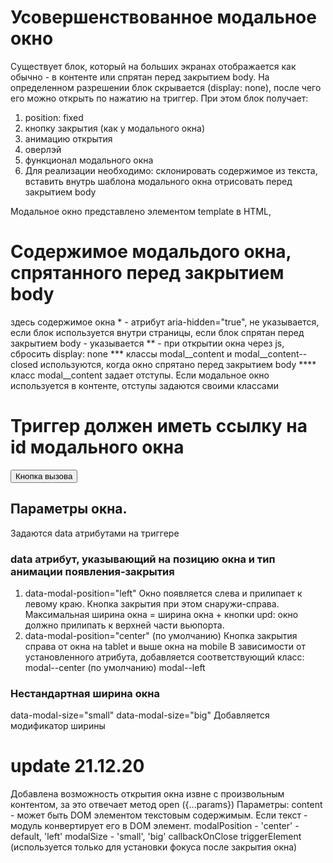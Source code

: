 # Усовершенствованное модальное окно

Существует блок, который на больших экранах отображается как обычно - в контенте или спрятан перед закрытием body.
На определенном разрешении блок скрывается (display: none), после чего его можно открыть по нажатию на триггер.
При этом блок получает:
1. position: fixed
2. кнопку закрытия (как у модального окна)
3. анимацию открытия
4. оверлэй
5. функционал модального окна
6. Для реализации необходимо:
      склонировать содержимое из текста,
      вставить внутрь шаблона модального окна
      отриcовать перед закрытием body


Модальное окно представлено элементом template в HTML,
<template id="modal">
  <div class="modal">
    <div class="modal__inner modal__inner--center" role="dialog" aria-modal="true">
      <!-- сюда будем вставлять содержимое -->

      <button class="button button--modal-close modal__close-button" type="button">
        <svg class="button__close-icon" width="48" height="48">
          <use href="img/svg/_sprite.svg#icon-close"></use>
        </svg>
      </button>
    </div>
  </div>
</template>


# Содержимое модальдого окна, спрятанного перед закрытием body
<secton class="modal__content modal__content--closed" aria-hidden="true" id="modalFilter">
  здесь содержимое окна
</secton>
* - атрибут aria-hidden="true", не указывается, если блок используется внутри страницы,
если блок спрятан перед закрытием body - указывается
** - при открытии окна через js, сбросить display: none
*** классы modal__content и modal__content--closed используются, когда окно спрятано перед закрытием body
**** класс modal__content задает отступы. Если модальное окно используется в контенте, отступы задаются своими классами


# Триггер должен иметь ссылку на id модального окна
<button data-modal="#modalCity">Кнопка вызова</button>

## Параметры окна.
Задаются data атрибутами на триггере

### data атрибут, указывающий на позицию окна и тип анимации появления-закрытия
1. data-modal-position="left"
Окно появляется слева и прилипает к левому краю. Кнопка закрытия при этом снаружи-справа.
Максимальная ширина окна = ширина окна + кнопки
upd: окно должно прилипать к верхней части вьюпорта.
2. data-modal-position="center" (по умолчанию)
Кнопка закрытия справа от окна на tablet и выше окна на mobile
В зависимости от установленного атрибута, добавляется соответствующий класс:
modal--center (по умолчанию)
modal--left


### Нестандартная ширина окна
data-modal-size="small"
data-modal-size="big"
Добавляется модификатор ширины



# update 21.12.20
Добавлена возможность открытия окна извне с произвольным контентом,
за это отвечает метод open ({...params})
Параметры:
content - может быть DOM элементом текстовым содержимым. Если текст - модуль конвертирует его в DOM элемент.
modalPosition - 'center' - default, 'left'
modalSize - 'small', 'big'
callbackOnClose
triggerElement (используется только для установки фокуса после закрытия окна)
